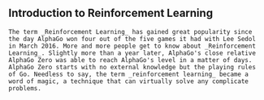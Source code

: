 
## Introduction to Reinforcement Learning


    The term _Reinforcement Learning_ has gained great popularity since the day AlphaGo won four out of the five games it had with Lee Sedol in March 2016. More and more people get to know about _Reinforcement Learning_. Slightly more than a year later, AlphaGo's close relative AlphaGo Zero was able to reach AlphaGo's level in a matter of days. AlphaGo Zero starts with no external knowledge but the playing rules of Go. Needless to say, the term _reinforcement learning_ became a word of magic, a technique that can virtually solve any complicate problems.

